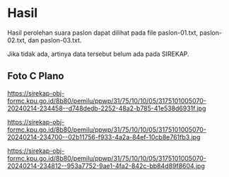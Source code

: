 # Hasil

Hasil perolehan suara paslon dapat dilihat pada file paslon-01.txt, paslon-02.txt, dan paslon-03.txt.

Jika tidak ada, artinya data tersebut belum ada pada SIREKAP.

## Foto C Plano

https://sirekap-obj-formc.kpu.go.id/8b80/pemilu/ppwp/31/75/10/10/05/3175101005070-20240214-234458--d748dedb-2252-48a2-b785-41e538d6931f.jpg

https://sirekap-obj-formc.kpu.go.id/8b80/pemilu/ppwp/31/75/10/10/05/3175101005070-20240214-234700--02b11756-f933-4a2a-84ef-10cb8e761fb3.jpg

https://sirekap-obj-formc.kpu.go.id/8b80/pemilu/ppwp/31/75/10/10/05/3175101005070-20240214-234812--953a7752-9ae1-4fa2-842c-bb84d89f8604.jpg
